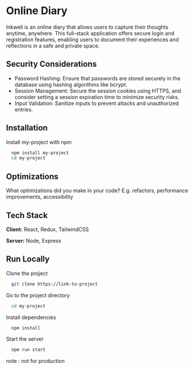 # Online Diary

Inkwell is an online diary that allows users to capture their thoughts anytime, anywhere. This full-stack application offers secure login and registration features, enabling users to document their experiences and reflections in a safe and private space.

## Security Considerations

- Password Hashing:
  Ensure that passwords are stored securely in the database using hashing algorithms like bcrypt.
- Session Management:
  Secure the session cookies using HTTPS, and consider setting a session expiration time to minimize security risks.
- Input Validation:
  Sanitize inputs to prevent attacks and unauthorized entries.

## Installation

Install my-project with npm

```bash
  npm install my-project
  cd my-project
```

## Optimizations

What optimizations did you make in your code? E.g. refactors, performance improvements, accessibility

## Tech Stack

**Client:** React, Redux, TailwindCSS

**Server:** Node, Express

## Run Locally

Clone the project

```bash
  git clone https://link-to-project
```

Go to the project directory

```bash
  cd my-project
```

Install dependencies

```bash
  npm install
```

Start the server

```bash
  npm run start
```

note : not for production
